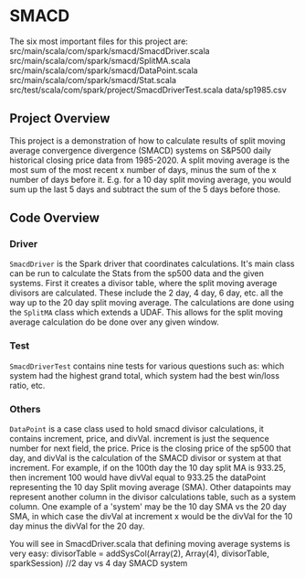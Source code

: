 # SMACD

The six most important files for this project are:
src/main/scala/com/spark/smacd/SmacdDriver.scala
src/main/scala/com/spark/smacd/SplitMA.scala
src/main/scala/com/spark/smacd/DataPoint.scala
src/main/scala/com/spark/smacd/Stat.scala
src/test/scala/com/spark/project/SmacdDriverTest.scala
data/sp1985.csv


## Project Overview
This project is a demonstration of how to calculate results of split moving average convergence divergence (SMACD) systems on S&P500 daily historical closing price data from 1985-2020. A split moving average is the most sum of the most recent x number of days, minus the sum of the x number of days before it. E.g. for a 10 day split moving average, you would sum up the last 5 days and subtract the sum of the 5 days before those.

## Code Overview

### Driver

`SmacdDriver` is the Spark driver that coordinates calculations. It's main class can be run to calculate the Stats from the sp500 data and the given systems. First it creates a divisor table, where the split moving average divisors are calculated. These include the 2 day, 4 day, 6 day, etc. all the way up to the 20 day split moving average. The calculations are done using the `SplitMA` class which extends a UDAF. This allows for the split moving average calculation do be done over any given window.

### Test

`SmacdDriverTest` contains nine tests for various questions such as: which system had the highest grand total, which system had the best win/loss ratio, etc. 

### Others

`DataPoint` is a case class used to hold smacd divisor calculations, it contains increment, price, and divVal. increment is just the sequence number for next field, the price. Price is the closing price of the sp500 that day, and divVal is the calculation of the SMACD divisor or system at that increment. For example, if on the 100th day the 10 day split MA is 933.25, then increment 100 would have divVal equal to 933.25 the dataPoint representing the 10 day Split moving average (SMA). Other datapoints may represent another column in the divisor calculations table, such as a system column. One example of a 'system' may be the 10 day SMA vs the 20 day SMA, in which case the divVal at increment x would be the divVal for the 10 day minus the divVal for the 20 day. 

You will see in SmacdDriver.scala that defining moving average systems is very easy:
  divisorTable = addSysCol(Array(2), Array(4), divisorTable, sparkSession) //2 day vs 4 day SMACD system

